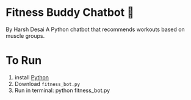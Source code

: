 # Fitness Buddy Chatbot 💪
By Harsh Desai
A Python chatbot that recommends workouts based on muscle groups.

# To Run
1. install [Python](https://www.python.org/downloads/)
2. Download `fitness_bot.py`
3. Run in terminal:
   python fitness_bot.py
